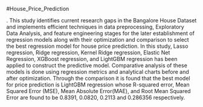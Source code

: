 #House_Price_Prediction
<p >
  . This study identifies current research gaps in the Bangalore House Dataset and implements efficient techniques in data preprocessing, Exploratory Data Analysis, and feature engineering stages for the later establishment of regression models along with their optimization and comparison to select the best regression model for house price prediction. In this study, Lasso regression, Ridge regression, Kernel Ridge regression,  Elastic Net Regression, XGBoost regression, and LightGBM regression has been applied to construct the predictive model. Comparative analysis of these models is done using regression metrics and analytical charts before and after optimization. Through the comparison it is found that the best model for price prediction is LightGBM regression whose R-squared error, Mean Squared Error (MSE), Mean Absolute Error(MAE), and Root Mean Squared Error are found to be 0.8391, 0.0820, 0.2113 and 0.286356 respectively.
</p>
